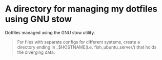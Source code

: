 # A directory for managing my dotfiles using GNU stow

Dotfiles managed using the GNU stow utility.

> For files with separate configs for different systems, create a directory
> ending in _$HOSTNAME(i.e. fish_ubuntu_server/) that holds the diverging data.
